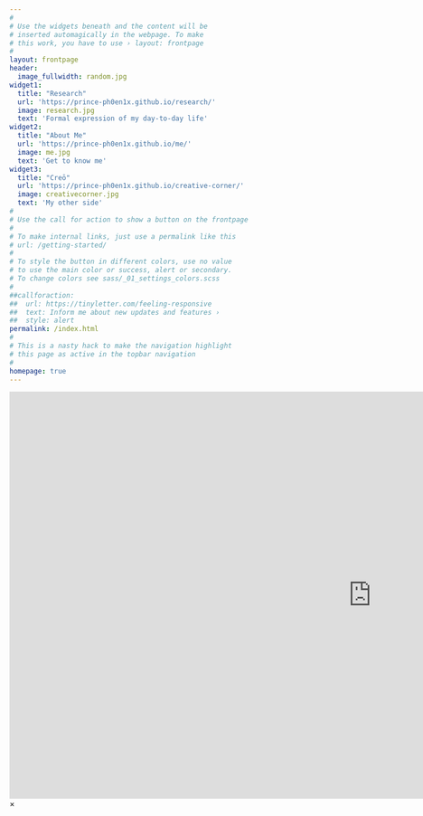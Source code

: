 ```yaml
---
#
# Use the widgets beneath and the content will be
# inserted automagically in the webpage. To make
# this work, you have to use › layout: frontpage
#
layout: frontpage
header:
  image_fullwidth: random.jpg
widget1:
  title: "Research"
  url: 'https://prince-ph0en1x.github.io/research/'
  image: research.jpg
  text: 'Formal expression of my day-to-day life'
widget2:
  title: "About Me"
  url: 'https://prince-ph0en1x.github.io/me/'
  image: me.jpg
  text: 'Get to know me'
widget3:
  title: "Creō"
  url: 'https://prince-ph0en1x.github.io/creative-corner/'
  image: creativecorner.jpg
  text: 'My other side'
#
# Use the call for action to show a button on the frontpage
#
# To make internal links, just use a permalink like this
# url: /getting-started/
#
# To style the button in different colors, use no value
# to use the main color or success, alert or secondary.
# To change colors see sass/_01_settings_colors.scss
#
##callforaction:
##  url: https://tinyletter.com/feeling-responsive
##  text: Inform me about new updates and features ›
##  style: alert
permalink: /index.html
#
# This is a nasty hack to make the navigation highlight
# this page as active in the topbar navigation
#
homepage: true
---
```


<div id="videoModal" class="reveal-modal large" data-reveal="">
  <div class="flex-video widescreen vimeo" style="display: block;">
    <iframe width="1280" height="720" src="https://www.youtube.com/embed/3b5zCFSmVvU" frameborder="0" allowfullscreen></iframe>
  </div>
  <a class="close-reveal-modal">&#215;</a>
</div>
